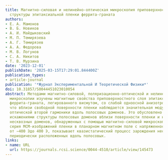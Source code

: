 ```yaml
---
title: Магнитно-силовая и нелинейно-оптическая микроскопия приповерхностной доменной
  структуры эпитаксиальной пленки феррита-граната
authors:
- Е. А. Мамонов
- В. Б. Новиков
- А. И. Майдыковский
- М. П. Темирязева
- А. Г. Темирязев
- А. А. Федорова
- М. В. Логунов
- С. А. Никитов
- Т. В. Мурзина
date: '2023-12-01'
publishDate: '2025-03-15T17:29:01.844400Z'
publication_types:
- article-journal
publication: '*Журнал Экспериментальной И Теоретической Физики*'
doi: 10.31857/S0044451023010054
abstract: Методами магнитно-силовой, поляризационно-оптической и нелинейно-оптической
  микроскопии изучены магнитные свойства приповерхностного слоя эпитаксиальной пленки
  феррита-граната, легированного висмутом, со слабой одноосной анизотропией. Показано,
  что вблизи свободной поверхности пленки наблюдается значительная модуляция интенсивности
  оптической второй гармоники вдоль полосовых доменов. Это обусловлено периодическими
  искажениями структуры полосовых доменов вблизи поверхности пленки и наличием приповерхностных
  несквозных доменов, обнаруженных с помощью магнитно-силовой микроскопии (МСМ). Полученная
  серия МСМ-изображений пленки в планарном магнитном поле с напряженностью, изменяющейся
  от −400 Эдо 400 Э, показывает квазистатический процесс зарождения несквозных доменов,
  периодически расположенных вдоль полосовых.
links:
- name: URL
  url: https://journals.rcsi.science/0044-4510/article/view/145473
---
```

